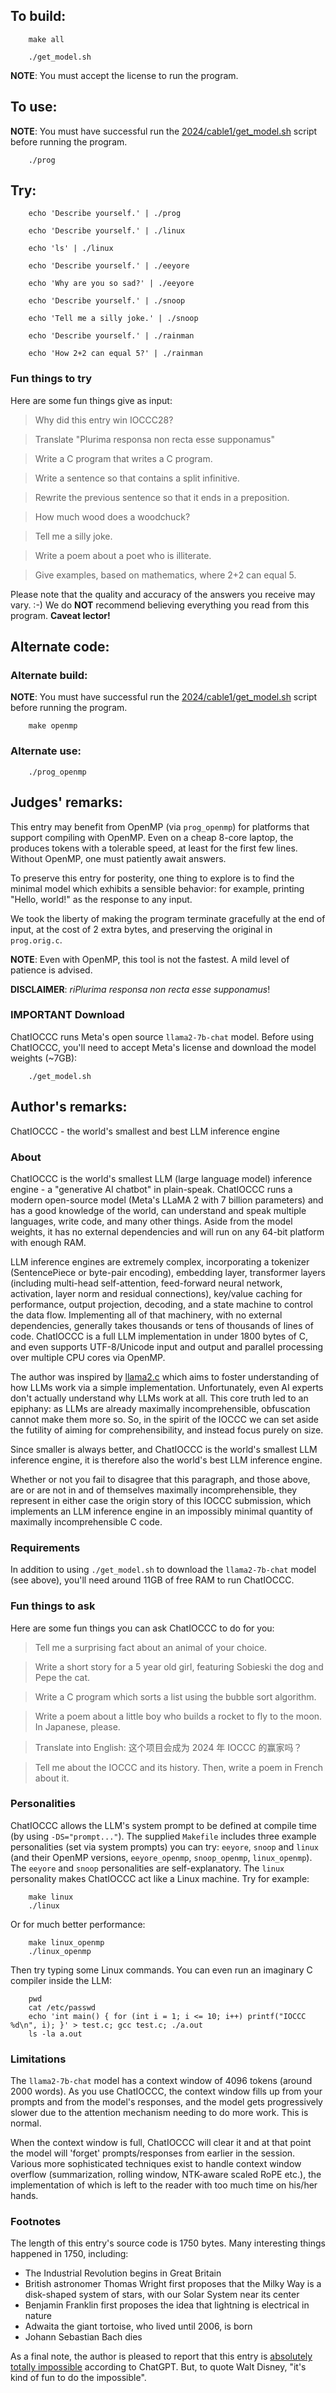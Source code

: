 ## To build:

``` <!---sh-->
    make all

    ./get_model.sh
```

**NOTE**: You must accept the license to run the program.


## To use:

**NOTE**: You must have successful run the
[2024/cable1/get_model.sh](%%REPO_URL%%/2024/cable1/get_model.sh) script
before running the program.

``` <!---sh-->
    ./prog
```


## Try:

``` <!---sh-->
    echo 'Describe yourself.' | ./prog

    echo 'Describe yourself.' | ./linux

    echo 'ls' | ./linux

    echo 'Describe yourself.' | ./eeyore

    echo 'Why are you so sad?' | ./eeyore

    echo 'Describe yourself.' | ./snoop

    echo 'Tell me a silly joke.' | ./snoop

    echo 'Describe yourself.' | ./rainman

    echo 'How 2+2 can equal 5?' | ./rainman
```


### Fun things to try

Here are some fun things give as input:

> Why did this entry win IOCCC28?

> Translate "Plurima responsa non recta esse supponamus"

> Write a C program that writes a C program.

> Write a sentence so that contains a split infinitive.

> Rewrite the previous sentence so that it ends in a preposition.

> How much wood does a woodchuck?

> Tell me a silly joke.

> Write a poem about a poet who is illiterate.

> Give examples, based on mathematics, where 2+2 can equal 5.

Please note that the quality and accuracy of the answers you receive may vary.  :-)
We do **NOT** recommend believing everything you read from this program.
**Caveat lector!**


## Alternate code:


### Alternate build:

**NOTE**: You must have successful run the
[2024/cable1/get_model.sh](%%REPO_URL%%/2024/cable1/get_model.sh) script
before running the program.

``` <!---sh-->
    make openmp
```


### Alternate use:

``` <!---sh-->
    ./prog_openmp
```


## Judges' remarks:

This entry may benefit from OpenMP (via `prog_openmp`) for platforms that
support compiling with OpenMP.  Even on a cheap 8-core laptop, the produces
tokens with a tolerable speed, at least for the first few lines.
Without OpenMP, one must patiently await answers.

To preserve this entry for posterity, one thing to explore is to find the
minimal model which exhibits a sensible behavior: for example, printing
"Hello, world!" as the response to any input.

We took the liberty of making the program terminate gracefully at the end
of input, at the cost of 2 extra bytes, and preserving the original in
`prog.orig.c`.

**NOTE**: Even with OpenMP, this tool is not the fastest.  A mild level of patience is advised.

**DISCLAIMER**: _riPlurima responsa non recta esse supponamus_!


### IMPORTANT Download

ChatIOCCC runs Meta's open source `llama2-7b-chat` model. Before using ChatIOCCC, you'll need to accept Meta's license
and download the model weights (~7GB):

``` <!---sh-->
    ./get_model.sh
```


## Author's remarks:

ChatIOCCC - the world's smallest and best LLM inference engine


### About

ChatIOCCC is the world's smallest LLM (large language model) inference engine - a "generative AI chatbot" in
plain-speak. ChatIOCCC runs a modern open-source model (Meta's LLaMA 2 with 7 billion parameters) and has a
good knowledge of the world, can understand and speak multiple languages, write code, and many other things. Aside from
the model weights, it has no external dependencies and will run on any 64-bit platform with enough RAM.

LLM inference engines are extremely complex, incorporating a tokenizer (SentencePiece or byte-pair encoding), embedding layer,
transformer layers (including multi-head self-attention, feed-forward neural network, activation, layer norm and
residual connections), key/value caching for performance, output projection, decoding, and a state machine to control
the data flow. Implementing all of that machinery, with no external dependencies, generally takes thousands or tens of
thousands of lines of code. ChatIOCCC is a full LLM implementation in under 1800 bytes of C, and even supports
UTF-8/Unicode input and output and parallel processing over multiple CPU cores via OpenMP.

The author was inspired by [llama2.c](https://github.com/karpathy/llama2.c) which aims to foster understanding of how LLMs work via a simple
implementation. Unfortunately, even AI experts don't actually understand why LLMs work at all. This core truth led to
an epiphany: as LLMs are already maximally incomprehensible, obfuscation cannot make them more so. So, in the spirit of
the IOCCC we can set aside the futility of aiming for comprehensibility, and instead focus purely on size.

Since smaller is always better, and ChatIOCCC is the world's smallest LLM inference engine, it is therefore also the
world's best LLM inference engine.

Whether or not you fail to disagree that this paragraph, and those above, are or are not in and of themselves maximally
incomprehensible, they represent in either case the origin story of this IOCCC submission, which implements an LLM
inference engine in an impossibly minimal quantity of maximally incomprehensible C code.


### Requirements

In addition to using `./get_model.sh` to download the `llama2-7b-chat` model (see above), you'll need around 11GB of free RAM to run ChatIOCCC.


### Fun things to ask

Here are some fun things you can ask ChatIOCCC to do for you:

> Tell me a surprising fact about an animal of your choice.

> Write a short story for a 5 year old girl, featuring Sobieski the dog and Pepe the cat.

> Write a C program which sorts a list using the bubble sort algorithm.

> Write a poem about a little boy who builds a rocket to fly to the moon. In Japanese, please.

> Translate into English: 这个项目会成为 2024 年 IOCCC 的赢家吗？

> Tell me about the IOCCC and its history. Then, write a poem in French about it.


### Personalities

ChatIOCCC allows the LLM's system prompt to be defined at compile time (by using `-DS="prompt..."`).
The supplied `Makefile` includes three example personalities (set via system prompts) you can try: `eeyore`, `snoop` and `linux` (and
their OpenMP versions, `eeyore_openmp`, `snoop_openmp`, `linux_openmp`).
The `eeyore` and `snoop` personalities are self-explanatory. The `linux` personality makes ChatIOCCC act like a Linux
machine. Try for example:

``` <!---sh-->
    make linux
    ./linux
```

Or for much better performance:

``` <!---sh-->
    make linux_openmp
    ./linux_openmp
```

Then try typing some Linux commands. You can even run an imaginary C compiler inside the LLM:

``` <!---sh-->
    pwd
    cat /etc/passwd
    echo 'int main() { for (int i = 1; i <= 10; i++) printf("IOCCC %d\n", i); }' > test.c; gcc test.c; ./a.out
    ls -la a.out
```


### Limitations

The `llama2-7b-chat` model has a context window of 4096 tokens (around 2000 words). As you use
ChatIOCCC, the context window fills up from your prompts and from the model's responses,
and the model gets progressively slower due to the attention mechanism needing to do more work. This is normal.

When the context window is full, ChatIOCCC will clear it and at that point the model will
'forget' prompts/responses from earlier in the session. Various more sophisticated techniques
exist to handle context window overflow (summarization, rolling window, NTK-aware scaled RoPE etc.), the implementation
of which is left to the reader with too much time on his/her hands.


### Footnotes

The length of this entry's source code is 1750 bytes. Many interesting things happened in 1750, including:

- The Industrial Revolution begins in Great Britain
- British astronomer Thomas Wright first proposes that the Milky Way is a disk-shaped system of stars, with our Solar System near its center
- Benjamin Franklin first proposes the idea that lightning is electrical in nature
- Adwaita the giant tortoise, who lived until 2006, is born
- Johann Sebastian Bach dies

As a final note, the author is pleased to report that this entry is [absolutely totally impossible](https://chatgpt.com/share/6839d275-c644-8004-9301-0ea781d8f5aa) according to ChatGPT. But, to quote Walt Disney, "it's kind of fun to do the impossible".


<!--

    Copyright © 1984-2025 by Landon Curt Noll and Leonid A. Broukhis.  All Rights Reserved.

    You are free to share and adapt this file under the terms of this license:

        Creative Commons Attribution-ShareAlike 4.0 International (CC BY-SA 4.0)

    For more information, see:

        https://creativecommons.org/licenses/by-sa/4.0/

-->
